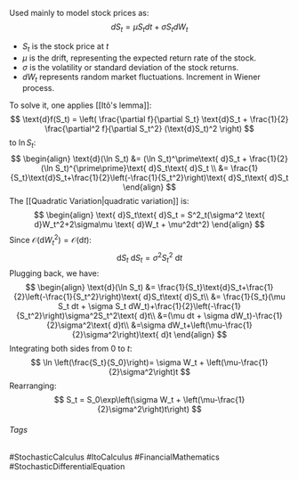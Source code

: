Used mainly to model stock prices as:
$$
dS_t = \mu S_t dt + \sigma S_t dW_t
$$
- $S_t$ is the stock price at $t$
- $\mu$ is the drift, representing the expected return rate of the stock.
- $\sigma$ is the volatility or standard deviation of the stock returns.
- $dW_t$ represents random market fluctuations. Increment in Wiener process.

To solve it, one applies [[Itô's lemma]]:
$$
\text{d}f(S_t) = \left( \frac{\partial f}{\partial S_t} \text{d}S_t + \frac{1}{2} \frac{\partial^2 f}{\partial S_t^2} (\text{d}S_t)^2 \right)
$$
to $\ln S_t$:
$$
\begin{align}
\text{d}(\ln S_t) &= (\ln S_t)^\prime\text{ d}S_t + \frac{1}{2}(\ln S_t)^{\prime\prime}\text{ d}S_t\text{ d}S_t \\
&= \frac{1}{S_t}\text{d}S_t+\frac{1}{2}\left(-\frac{1}{S_t^2}\right)\text{ d}S_t\text{ d}S_t
\end{align}
$$
The [[Quadratic Variation|quadratic variation]] is:
$$
\begin{align}
\text{ d}S_t\text{ d}S_t = S^2_t(\sigma^2 \text{ d}W_t^2+2\sigma\mu \text{ d}W_t + \mu^2dt^2)
\end{align}
$$
Since $\mathcal{O}(\text{d}W_t^2)=\mathcal{O}(\text{d}t)$:
$$
\text{ d}S_t\text{ d}S_t = \sigma^2S_t^2\text{ d}t
$$
Plugging back, we have:
$$
\begin{align}
\text{d}(\ln S_t) &= \frac{1}{S_t}\text{d}S_t+\frac{1}{2}\left(-\frac{1}{S_t^2}\right)\text{ d}S_t\text{ d}S_t\\
&= \frac{1}{S_t}(\mu S_t dt + \sigma S_t dW_t)+\frac{1}{2}\left(-\frac{1}{S_t^2}\right)\sigma^2S_t^2\text{ d}t\\
&=(\mu dt + \sigma dW_t)-\frac{1}{2}\sigma^2\text{ d}t\\
&=\sigma dW_t+\left(\mu-\frac{1}{2}\sigma^2\right)\text{ d}t
\end{align}
$$
Integrating both sides from $0$ to $t$:
$$
\ln \left(\frac{S_t}{S_0}\right)= \sigma W_t + \left(\mu-\frac{1}{2}\sigma^2\right)t
$$
Rearranging:
$$
S_t = S_0\exp\left(\sigma W_t + \left(\mu-\frac{1}{2}\sigma^2\right)t\right)
$$
###### Tags
#StochasticCalculus #ItoCalculus #FinancialMathematics #StochasticDifferentialEquation